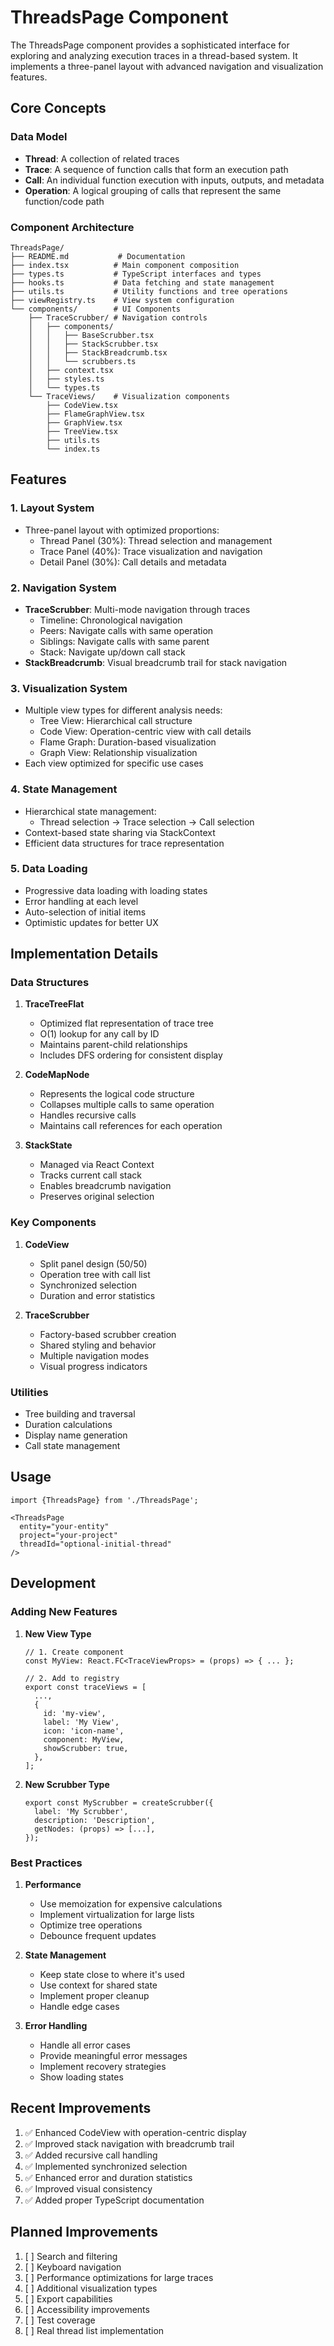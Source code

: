 # ThreadsPage Component

The ThreadsPage component provides a sophisticated interface for exploring and analyzing execution traces in a thread-based system. It implements a three-panel layout with advanced navigation and visualization features.

## Core Concepts

### Data Model
- **Thread**: A collection of related traces
- **Trace**: A sequence of function calls that form an execution path
- **Call**: An individual function execution with inputs, outputs, and metadata
- **Operation**: A logical grouping of calls that represent the same function/code path

### Component Architecture

```
ThreadsPage/
├── README.md           # Documentation
├── index.tsx          # Main component composition
├── types.ts           # TypeScript interfaces and types
├── hooks.ts           # Data fetching and state management
├── utils.ts           # Utility functions and tree operations
├── viewRegistry.ts    # View system configuration
└── components/        # UI Components
    ├── TraceScrubber/ # Navigation controls
    │   ├── components/
    │   │   ├── BaseScrubber.tsx
    │   │   ├── StackScrubber.tsx
    │   │   ├── StackBreadcrumb.tsx
    │   │   └── scrubbers.ts
    │   ├── context.tsx
    │   ├── styles.ts
    │   └── types.ts
    └── TraceViews/    # Visualization components
        ├── CodeView.tsx
        ├── FlameGraphView.tsx
        ├── GraphView.tsx
        ├── TreeView.tsx
        ├── utils.ts
        └── index.ts
```

## Features

### 1. Layout System
- Three-panel layout with optimized proportions:
  - Thread Panel (30%): Thread selection and management
  - Trace Panel (40%): Trace visualization and navigation
  - Detail Panel (30%): Call details and metadata

### 2. Navigation System
- **TraceScrubber**: Multi-mode navigation through traces
  - Timeline: Chronological navigation
  - Peers: Navigate calls with same operation
  - Siblings: Navigate calls with same parent
  - Stack: Navigate up/down call stack
- **StackBreadcrumb**: Visual breadcrumb trail for stack navigation

### 3. Visualization System
- Multiple view types for different analysis needs:
  - Tree View: Hierarchical call structure
  - Code View: Operation-centric view with call details
  - Flame Graph: Duration-based visualization
  - Graph View: Relationship visualization
- Each view optimized for specific use cases

### 4. State Management
- Hierarchical state management:
  - Thread selection → Trace selection → Call selection
- Context-based state sharing via StackContext
- Efficient data structures for trace representation

### 5. Data Loading
- Progressive data loading with loading states
- Error handling at each level
- Auto-selection of initial items
- Optimistic updates for better UX

## Implementation Details

### Data Structures
1. **TraceTreeFlat**
   - Optimized flat representation of trace tree
   - O(1) lookup for any call by ID
   - Maintains parent-child relationships
   - Includes DFS ordering for consistent display

2. **CodeMapNode**
   - Represents the logical code structure
   - Collapses multiple calls to same operation
   - Handles recursive calls
   - Maintains call references for each operation

3. **StackState**
   - Managed via React Context
   - Tracks current call stack
   - Enables breadcrumb navigation
   - Preserves original selection

### Key Components

1. **CodeView**
   - Split panel design (50/50)
   - Operation tree with call list
   - Synchronized selection
   - Duration and error statistics

2. **TraceScrubber**
   - Factory-based scrubber creation
   - Shared styling and behavior
   - Multiple navigation modes
   - Visual progress indicators

### Utilities
- Tree building and traversal
- Duration calculations
- Display name generation
- Call state management

## Usage

```tsx
import {ThreadsPage} from './ThreadsPage';

<ThreadsPage
  entity="your-entity"
  project="your-project"
  threadId="optional-initial-thread"
/>
```

## Development

### Adding New Features

1. **New View Type**
   ```tsx
   // 1. Create component
   const MyView: React.FC<TraceViewProps> = (props) => { ... };
   
   // 2. Add to registry
   export const traceViews = [
     ...,
     {
       id: 'my-view',
       label: 'My View',
       icon: 'icon-name',
       component: MyView,
       showScrubber: true,
     },
   ];
   ```

2. **New Scrubber Type**
   ```tsx
   export const MyScrubber = createScrubber({
     label: 'My Scrubber',
     description: 'Description',
     getNodes: (props) => [...],
   });
   ```

### Best Practices

1. **Performance**
   - Use memoization for expensive calculations
   - Implement virtualization for large lists
   - Optimize tree operations
   - Debounce frequent updates

2. **State Management**
   - Keep state close to where it's used
   - Use context for shared state
   - Implement proper cleanup
   - Handle edge cases

3. **Error Handling**
   - Handle all error cases
   - Provide meaningful error messages
   - Implement recovery strategies
   - Show loading states

## Recent Improvements

1. ✅ Enhanced CodeView with operation-centric display
2. ✅ Improved stack navigation with breadcrumb trail
3. ✅ Added recursive call handling
4. ✅ Implemented synchronized selection
5. ✅ Enhanced error and duration statistics
6. ✅ Improved visual consistency
7. ✅ Added proper TypeScript documentation

## Planned Improvements

1. [ ] Search and filtering
2. [ ] Keyboard navigation
3. [ ] Performance optimizations for large traces
4. [ ] Additional visualization types
5. [ ] Export capabilities
6. [ ] Accessibility improvements
7. [ ] Test coverage
8. [ ] Real thread list implementation 